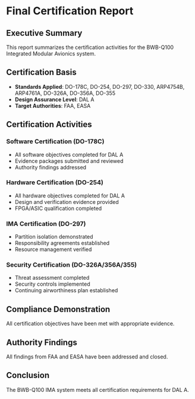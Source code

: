 # Final Certification Report

## Executive Summary

This report summarizes the certification activities for the BWB-Q100 Integrated Modular Avionics system.

## Certification Basis

- **Standards Applied**: DO-178C, DO-254, DO-297, DO-330, ARP4754B, ARP4761A, DO-326A, DO-356A, DO-355
- **Design Assurance Level**: DAL A
- **Target Authorities**: FAA, EASA

## Certification Activities

### Software Certification (DO-178C)
- All software objectives completed for DAL A
- Evidence packages submitted and reviewed
- Authority findings addressed

### Hardware Certification (DO-254)
- All hardware objectives completed for DAL A
- Design and verification evidence provided
- FPGA/ASIC qualification completed

### IMA Certification (DO-297)
- Partition isolation demonstrated
- Responsibility agreements established
- Resource management verified

### Security Certification (DO-326A/356A/355)
- Threat assessment completed
- Security controls implemented
- Continuing airworthiness plan established

## Compliance Demonstration

All certification objectives have been met with appropriate evidence.

## Authority Findings

All findings from FAA and EASA have been addressed and closed.

## Conclusion

The BWB-Q100 IMA system meets all certification requirements for DAL A.

